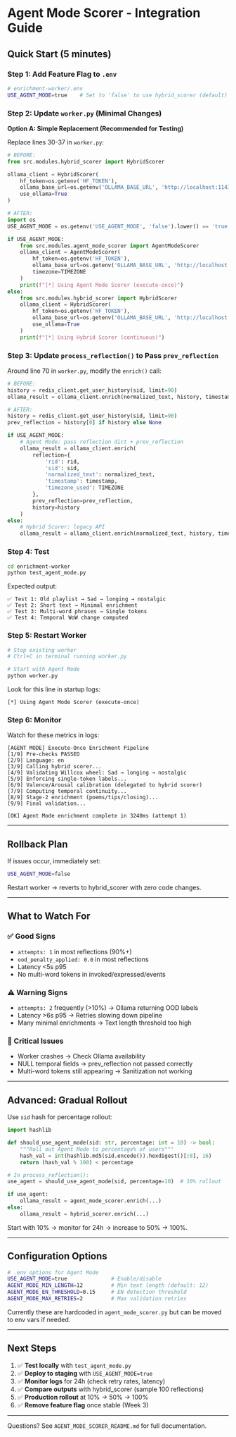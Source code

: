 # Agent Mode Scorer - Integration Guide

## Quick Start (5 minutes)

### Step 1: Add Feature Flag to `.env`

```bash
# enrichment-worker/.env
USE_AGENT_MODE=true    # Set to 'false' to use hybrid_scorer (default)
```

### Step 2: Update `worker.py` (Minimal Changes)

**Option A: Simple Replacement (Recommended for Testing)**

Replace lines 30-37 in `worker.py`:

```python
# BEFORE:
from src.modules.hybrid_scorer import HybridScorer

ollama_client = HybridScorer(
    hf_token=os.getenv('HF_TOKEN'),
    ollama_base_url=os.getenv('OLLAMA_BASE_URL', 'http://localhost:11434'),
    use_ollama=True
)

# AFTER:
import os
USE_AGENT_MODE = os.getenv('USE_AGENT_MODE', 'false').lower() == 'true'

if USE_AGENT_MODE:
    from src.modules.agent_mode_scorer import AgentModeScorer
    ollama_client = AgentModeScorer(
        hf_token=os.getenv('HF_TOKEN'),
        ollama_base_url=os.getenv('OLLAMA_BASE_URL', 'http://localhost:11434'),
        timezone=TIMEZONE
    )
    print(f"[*] Using Agent Mode Scorer (execute-once)")
else:
    from src.modules.hybrid_scorer import HybridScorer
    ollama_client = HybridScorer(
        hf_token=os.getenv('HF_TOKEN'),
        ollama_base_url=os.getenv('OLLAMA_BASE_URL', 'http://localhost:11434'),
        use_ollama=True
    )
    print(f"[*] Using Hybrid Scorer (continuous)")
```

### Step 3: Update `process_reflection()` to Pass `prev_reflection`

Around line 70 in `worker.py`, modify the `enrich()` call:

```python
# BEFORE:
history = redis_client.get_user_history(sid, limit=90)
ollama_result = ollama_client.enrich(normalized_text, history, timestamp)

# AFTER:
history = redis_client.get_user_history(sid, limit=90)
prev_reflection = history[0] if history else None

if USE_AGENT_MODE:
    # Agent Mode: pass reflection dict + prev_reflection
    ollama_result = ollama_client.enrich(
        reflection={
            'rid': rid,
            'sid': sid,
            'normalized_text': normalized_text,
            'timestamp': timestamp,
            'timezone_used': TIMEZONE
        },
        prev_reflection=prev_reflection,
        history=history
    )
else:
    # Hybrid Scorer: legacy API
    ollama_result = ollama_client.enrich(normalized_text, history, timestamp)
```

### Step 4: Test

```bash
cd enrichment-worker
python test_agent_mode.py
```

Expected output:
```
✅ Test 1: Old playlist → Sad → longing → nostalgic
✅ Test 2: Short text → Minimal enrichment
✅ Test 3: Multi-word phrases → Single tokens
✅ Test 4: Temporal WoW change computed
```

### Step 5: Restart Worker

```bash
# Stop existing worker
# Ctrl+C in terminal running worker.py

# Start with Agent Mode
python worker.py
```

Look for this line in startup logs:
```
[*] Using Agent Mode Scorer (execute-once)
```

### Step 6: Monitor

Watch for these metrics in logs:

```
[AGENT MODE] Execute-Once Enrichment Pipeline
[1/9] Pre-checks PASSED
[2/9] Language: en
[3/9] Calling hybrid scorer...
[4/9] Validating Willcox wheel: Sad → longing → nostalgic
[5/9] Enforcing single-token labels...
[6/9] Valence/Arousal calibration (delegated to hybrid scorer)
[7/9] Computing temporal continuity...
[8/9] Stage-2 enrichment (poems/tips/closing)...
[9/9] Final validation...

[OK] Agent Mode enrichment complete in 3240ms (attempt 1)
```

---

## Rollback Plan

If issues occur, immediately set:

```bash
USE_AGENT_MODE=false
```

Restart worker → reverts to hybrid_scorer with zero code changes.

---

## What to Watch For

### ✅ Good Signs
- `attempts: 1` in most reflections (90%+)
- `ood_penalty_applied: 0.0` in most reflections
- Latency <5s p95
- No multi-word tokens in invoked/expressed/events

### ⚠️ Warning Signs
- `attempts: 2` frequently (>10%) → Ollama returning OOD labels
- Latency >6s p95 → Retries slowing down pipeline
- Many minimal enrichments → Text length threshold too high

### 🚨 Critical Issues
- Worker crashes → Check Ollama availability
- NULL temporal fields → prev_reflection not passed correctly
- Multi-word tokens still appearing → Sanitization not working

---

## Advanced: Gradual Rollout

Use `sid` hash for percentage rollout:

```python
import hashlib

def should_use_agent_mode(sid: str, percentage: int = 10) -> bool:
    """Roll out Agent Mode to percentage% of users"""
    hash_val = int(hashlib.md5(sid.encode()).hexdigest()[:8], 16)
    return (hash_val % 100) < percentage

# In process_reflection():
use_agent = should_use_agent_mode(sid, percentage=10)  # 10% rollout

if use_agent:
    ollama_result = agent_mode_scorer.enrich(...)
else:
    ollama_result = hybrid_scorer.enrich(...)
```

Start with 10% → monitor for 24h → increase to 50% → 100%.

---

## Configuration Options

```bash
# .env options for Agent Mode
USE_AGENT_MODE=true              # Enable/disable
AGENT_MODE_MIN_LENGTH=12         # Min text length (default: 12)
AGENT_MODE_EN_THRESHOLD=0.15     # EN detection threshold
AGENT_MODE_MAX_RETRIES=2         # Max validation retries
```

Currently these are hardcoded in `agent_mode_scorer.py` but can be moved to env vars if needed.

---

## Next Steps

1. ✅ **Test locally** with `test_agent_mode.py`
2. ✅ **Deploy to staging** with `USE_AGENT_MODE=true`
3. ✅ **Monitor logs** for 24h (check retry rates, latency)
4. ✅ **Compare outputs** with hybrid_scorer (sample 100 reflections)
5. ✅ **Production rollout** at 10% → 50% → 100%
6. ✅ **Remove feature flag** once stable (Week 3)

---

Questions? See `AGENT_MODE_SCORER_README.md` for full documentation.
